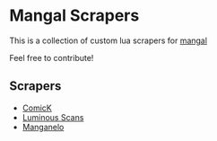 # Mangal Scrapers

This is a collection of custom lua scrapers for [mangal](https://github.com/metafates/mangal)

Feel free to contribute!

## Scrapers

- [ComicK](scrapers/ComicK.lua)
- [Luminous Scans](scrapers/LuminousScans.lua)
- [Manganelo](scrapers/Manganelo.lua)
